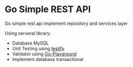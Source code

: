 # Go Simple REST API

Go simple rest api implement repository and services layer

Using serveral library:

- Database MySQL
- Unit Testing using [testify](github.com/stretchr/testify)
- Validator using [Go-Playground](github.com/go-playground/validator)
- Implement database transactional
